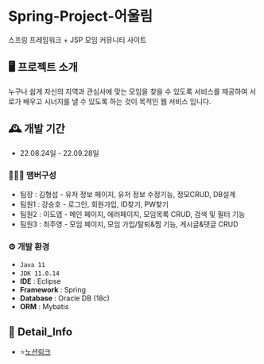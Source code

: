 # Spring-Project-어울림

스프링 프레임워크 + JSP 모임 커뮤니티 사이트


## 🖥️ 프로젝트 소개
누구나 쉽게 자신의 지역과 관심사에 맞는 모임을 찾을 수 있도록 서비스를 제공하여 
서로가 배우고 시너지를 낼 수 있도록 하는 것이 목적인 웹 서비스 입니다.
<br>

## 🕰️ 개발 기간
* 22.08.24일 - 22.09.28일

### 🧑‍🤝‍🧑 맴버구성
 - 팀장  : 김형섭 - 유저 정보 페이지, 유저 정보 수정기능, 정모CRUD, DB설계
 - 팀원1 : 강승호 - 로그인, 회원가입, ID찾기, PW찾기
 - 팀원2 : 이도엽 - 메인 페이지, 에러페이지, 모임목록 CRUD, 검색 및 필터 기능
 - 팀원3 : 최주영 - 모임 페이지, 모임 가입/탈퇴&찜 기능, 게시글&댓글 CRUD

### ⚙️ 개발 환경
- `Java 11`
- `JDK 11.0.14`
- **IDE** : Eclipse
- **Framework** : Spring
- **Database** : Oracle DB (18c)
- **ORM** : Mybatis

## 📌 Detail_Info
- ⭐[노션링크](https://www.notion.so/87662a3c2aef4ac7a1a38a7af370cd5f?p=53c2b32d45204bb890521e7106585cc1&pm=c)

